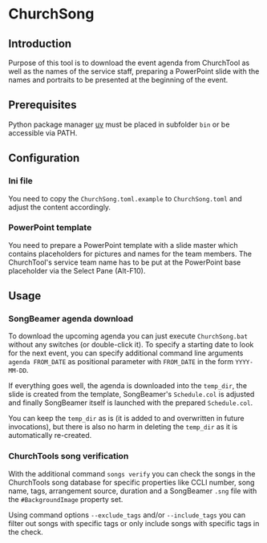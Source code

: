 # ChurchSong

## Introduction

Purpose of this tool is to download the event agenda from ChurchTool as well as the
names of the service staff, preparing a PowerPoint slide with the names
and portraits to be presented at the beginning of the event.

## Prerequisites

Python package manager [uv](https://docs.astral.sh/uv/) must be placed in subfolder
`bin` or be accessible via PATH.

## Configuration

### Ini file

You need to copy the `ChurchSong.toml.example` to `ChurchSong.toml` and adjust the
content accordingly.

### PowerPoint template

You need to prepare a PowerPoint template with a slide master which contains
placeholders for pictures and names for the team members. The ChurchTool's service
team name has to be put at the PowerPoint base placeholder via the Select Pane
(Alt-F10).

## Usage

### SongBeamer agenda download

To download the upcoming agenda you can just execute `ChurchSong.bat` without any
switches (or double-click it). To specify a starting date to look for the next event,
you can specify additional command line arguments `agenda FROM_DATE` as positional
parameter with `FROM_DATE` in the form `YYYY-MM-DD`.

If everything goes well, the agenda is downloaded into the `temp_dir`, the slide is
created from the template, SongBeamer's `Schedule.col` is adjusted and finally
SongBeamer itself is launched with the prepared `Schedule.col`.

You can keep the `temp_dir` as is (it is added to and overwritten in future
invocations), but there is also no harm in deleting the `temp_dir` as it is
automatically re-created.

### ChurchTools song verification

With the additional command `songs verify` you can check the songs in the
ChurchTools song database for specific properties like CCLI number, song name, tags,
arrangement source, duration and a SongBeamer `.sng` file with the `#BackgroundImage`
property set.

Using command options `--exclude_tags` and/or `--include_tags` you can filter out
songs with specific tags or only include songs with specific tags in the check.
